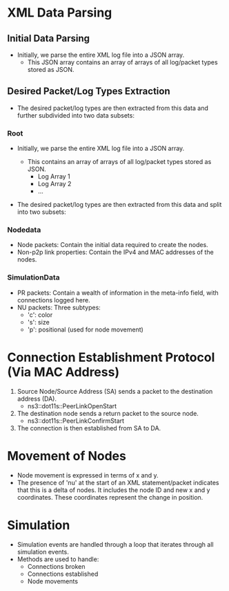 # XML Data Parsing

## Initial Data Parsing
- Initially, we parse the entire XML log file into a JSON array.
  - This JSON array contains an array of arrays of all log/packet types stored as JSON.

## Desired Packet/Log Types Extraction
- The desired packet/log types are then extracted from this data and further subdivided into two data subsets:

### Root
- Initially, we parse the entire XML log file into a JSON array.
  - This contains an array of arrays of all log/packet types stored as JSON.
    - Log Array 1
    - Log Array 2
    - ...

- The desired packet/log types are then extracted from this data and split into two subsets:

### Nodedata
- Node packets: Contain the initial data required to create the nodes.
- Non-p2p link properties: Contain the IPv4 and MAC addresses of the nodes.

### SimulationData
- PR packets: Contain a wealth of information in the meta-info field, with connections logged here.
- NU packets: Three subtypes:
  - 'c': color
  - 's': size
  - 'p': positional (used for node movement)

# Connection Establishment Protocol (Via MAC Address)

1. Source Node/Source Address (SA) sends a packet to the destination address (DA).
   - ns3::dot11s::PeerLinkOpenStart
2. The destination node sends a return packet to the source node.
   - ns3::dot11s::PeerLinkConfirmStart
3. The connection is then established from SA to DA.

# Movement of Nodes

- Node movement is expressed in terms of x and y.
- The presence of 'nu' at the start of an XML statement/packet indicates that this is a delta of nodes. It includes the node ID and new x and y coordinates. These coordinates represent the change in position.

# Simulation

- Simulation events are handled through a loop that iterates through all simulation events.
- Methods are used to handle:
  - Connections broken
  - Connections established
  - Node movements
